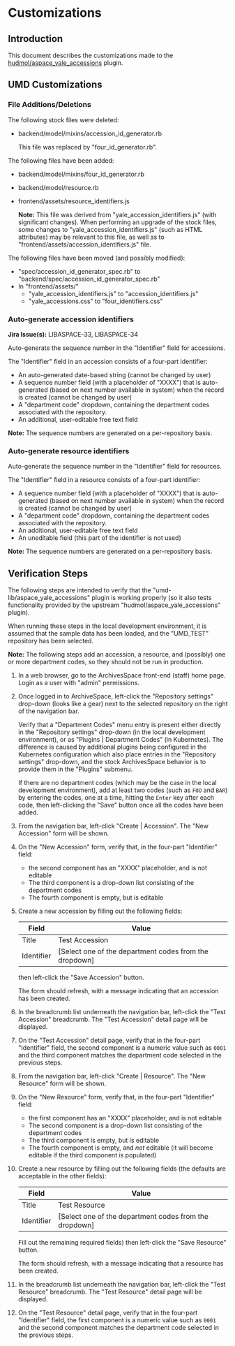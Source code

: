 # Customizations

## Introduction

This document describes the customizations made to the
[hudmol/aspace_yale_accessions](https://github.com/hudmol/aspace_yale_accessions)
plugin.

## UMD Customizations

### File Additions/Deletions

The following stock files were deleted:

* backend/model/mixins/accession_id_generator.rb

  This file was replaced by "four_id_generator.rb".

The following files have been added:

* backend/model/mixins/four_id_generator.rb
* backend/model/resource.rb
* frontend/assets/resource_identifiers.js

  **Note:** This file was derived from "yale_accession_identifiers.js" (with
  significant changes). When performing an upgrade of the stock files, some
  changes to "yale_accession_identifiers.js" (such as HTML attributes) may
  be relevant to this file, as well as to
  "frontend/assets/accession_identifiers.js" file.

The following files have been moved (and possibly modified):

* "spec/accession_id_generator_spec.rb" to
  "backend/spec/accession_id_generator_spec.rb"
* In "frontend/assets/"
  * "yale_accession_identifiers.js" to "accession_identifiers.js"
  * "yale_accessions.css" to "four_identifiers.css"

### Auto-generate accession identifiers

**Jira Issue(s):** LIBASPACE-33, LIBASPACE-34

Auto-generate the sequence number in the "Identifier" field for accessions.

The "Identifier" field in an accession consists of a four-part identifier:

* An auto-generated date-based string (cannot be changed by user)
* A sequence number field (with a placeholder of "XXXX") that is auto-generated
  (based on next number available in system) when the record is created
  (cannot be changed by user)
* A "department code" dropdown, containing the department codes associated with
  the repository.
* An additional, user-editable free text field

**Note:** The sequence numbers are generated on a per-repository basis.

### Auto-generate resource identifiers

Auto-generate the sequence number in the "Identifier" field for resources.

The "Identifier" field in a resource consists of a four-part identifier:

* A sequence number field (with a placeholder of "XXXX") that is auto-generated
  (based on next number available in system) when the record is created
  (cannot be changed by user)
* A "department code" dropdown, containing the department codes associated with
  the repository.
* An additional, user-editable free text field
* An uneditable field (this part of the identifier is not used)

**Note:** The sequence numbers are generated on a per-repository basis.

## Verification Steps

The following steps are intended to verify that the "umd-lib/aspace_yale_accessions"
plugin is working properly (so it also tests functionality provided by the
upstream "hudmol/aspace_yale_accessions" plugin).

When running these steps in the local development environment, it is assumed
that the sample data has been loaded, and the "UMD_TEST" repository has been
selected.

**Note:** The following steps add an accession, a resource, and (possibly) one
or more department codes, so they should not be run in production.

1) In a web browser, go to the ArchivesSpace front-end (staff) home page. Login
   as a user with "admin" permissions.

2) Once logged in to ArchiveSpace, left-click the "Repository settings"
   drop-down (looks like a gear) next to the selected repository on the
   right of the navigation bar.

   Verify that a "Department Codes" menu entry is present either directly in the
   "Repository settings" drop-down (in the local development environment), or
   as "Plugins | Department Codes" (in Kubernetes). The difference is caused
   by additional plugins being configured in the Kubernetes configuration which
   also place entries in the "Repository settings" drop-down, and the stock
   ArchivesSpace behavior is to provide them in the "Plugins" submenu.

   If there are no department codes (which may be the case in the local
   development environment), add at least two codes (such as `FOO` and `BAR`)
   by entering the codes, one at a time, hitting the `Enter` key after each
   code, then left-clicking the "Save" button once all the codes have been
   added.

3) From the navigation bar, left-click "Create | Accession". The "New Accession"
   form will be shown.

4) On the "New Accession" form, verify that, in the four-part "Identifier"
   field:

   * the second component has an "XXXX" placeholder, and is not editable
   * The third component is a drop-down list consisting of the department codes
   * The fourth component is empty, but is editable

5) Create a new accession by filling out the following fields:

    | Field      | Value |
    | ---------- | ----- |
    | Title      | Test Accession |
    | Identifier | [Select one of the department codes from the dropdown] |

   then left-click the "Save Accession" button.

   The form should refresh, with a message indicating that an accession has been
   created.

6) In the breadcrumb list underneath the navigation bar, left-click the
   "Test Accession" breadcrumb. The "Test Accession" detail page will be
   displayed.

7) On the "Test Accession" detail page, verify that in the four-part
   "Identifier" field, the second component is a numeric value such as `0001`
   and the third component matches the department code selected in the previous
   steps.

8) From the navigation bar, left-click "Create | Resource". The "New Resource"
   form will be shown.

9) On the "New Resource" form, verify that, in the four-part "Identifier"
   field:

   * the first component has an "XXXX" placeholder, and is not editable
   * The second component is a drop-down list consisting of the department codes
   * The third component is empty, but is editable
   * The fourth component is empty, and *not* editable (it will become editable
     if the third component is populated)

10) Create a new resource by filling out the following fields (the defaults are
   acceptable in the other fields):

    | Field      | Value |
    | -----------| ----- |
    | Title      | Test Resource |
    | Identifier | [Select one of the department codes from the dropdown] |

    Fill out the remaining required fields) then left-click the
    "Save Resource" button.

    The form should refresh, with a message indicating that a resource has been
    created.

11) In the breadcrumb list underneath the navigation bar, left-click the
   "Test Resource" breadcrumb. The "Test Resource" detail page will be
   displayed.

12) On the "Test Resource" detail page, verify that in the four-part
   "Identifier" field, the first component is a numeric value such as `0001`
   and the second component matches the department code selected in the previous
   steps.
